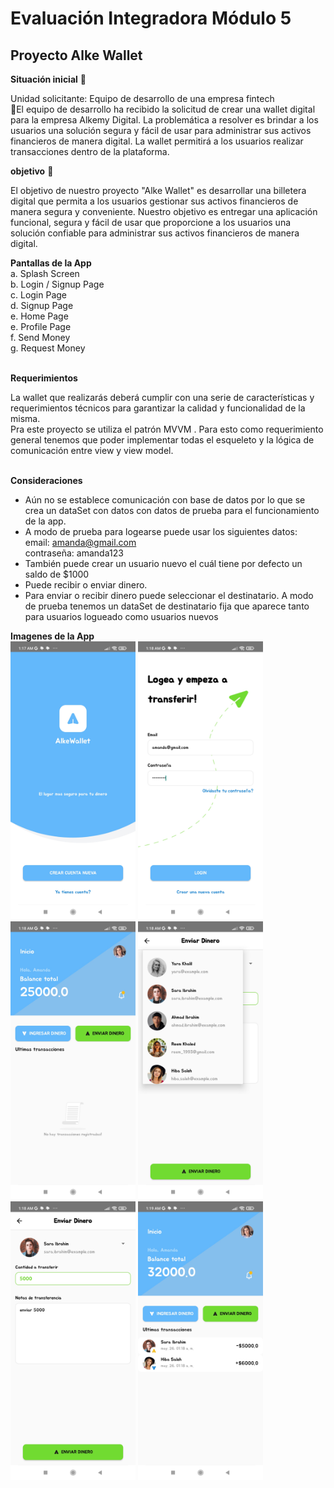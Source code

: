 # Evaluación Integradora Módulo 5
## Proyecto Alke Wallet 

**Situación inicial** 📍

Unidad solicitante: Equipo de desarrollo de una empresa fintech <br>
📌El equipo de desarrollo ha recibido la solicitud de crear una wallet digital para la empresa Alkemy Digital. La problemática a resolver es brindar a los usuarios una solución segura y fácil de usar para administrar sus activos financieros de manera digital. La wallet permitirá a los usuarios realizar transacciones dentro de la plataforma. 

**objetivo** 🎯<br>

El objetivo de nuestro proyecto "Alke Wallet" es desarrollar una billetera digital que permita a los usuarios gestionar sus activos financieros de manera segura y conveniente. Nuestro objetivo es entregar una aplicación funcional, segura y fácil de usar que proporcione a los usuarios una solución confiable para administrar sus activos financieros de manera digital.
 

 **Pantallas de la App** <br>
 a. Splash Screen <br>
b. Login / Signup Page <br>
c. Login Page <br>
d. Signup Page <br>
e. Home Page <br>
e. Profile Page <br>
f. Send Money <br>
g. Request Money <br><br>

**Requerimientos** <br>

 La wallet que realizarás deberá cumplir con una serie de características y
 requerimientos técnicos para garantizar la calidad y funcionalidad de la
 misma. <br>
 Pra este proyecto se utiliza el patrón MVVM . Para esto como requerimiento general tenemos que poder implementar
 todas el esqueleto y la lógica de comunicación entre view y view model. <br><br>
 

 **Consideraciones**<br>
- Aún no se establece comunicación con base de datos por lo que  se crea un dataSet con datos con datos de prueba para el funcionamiento de la app. <br>
- A modo de prueba para logearse puede usar los siguientes datos: <br>
email: amanda@gmail.com<br>
contraseña: amanda123<br>
- También puede crear un usuario nuevo el cuál tiene por defecto un saldo de $1000
- Puede recibir o enviar dinero. 
- Para enviar o recibir dinero puede seleccionar el destinatario. A modo de prueba tenemos un dataSet de destinatario fija que aparece tanto para usuarios logueado como usuarios nuevos

**Imagenes de la App** <br>
<img src="/RecursosReadme/loginsignuppage.jpg" alt="Inicio de la app AlkeWallet" width="200"/>
<img src="/RecursosReadme/loginpapge.jpg" alt="Inicio de la app AlkeWallet" width="200"/>
<img src="/RecursosReadme/homepage.jpg" alt="Inicio de la app AlkeWallet" width="200"/>
<img src="/RecursosReadme/Spinnerenviodinero.jpg" alt="Inicio de la app AlkeWallet" width="200"/>
<img src="/RecursosReadme/eviodinero.jpg" alt="Inicio de la app AlkeWallet" width="200"/>
<img src="/RecursosReadme/muesratransacciones.jpg" alt="Inicio de la app AlkeWallet" width="200"/>
